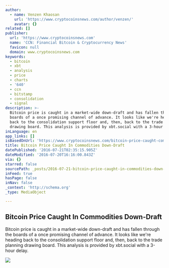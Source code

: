 ```yaml
---
author:
  - name: Venzen Khaosan
    url: 'https://www.cryptocoinsnews.com/author/venzen/'
    avatar: {}
related: []
publisher:
  url: 'https://www.cryptocoinsnews.com'
  name: 'CCN: Financial Bitcoin & Cryptocurrency News'
  favicon: null
  domain: www.cryptocoinsnews.com
keywords:
  - bitcoin
  - xbt
  - analysis
  - price
  - charts
  - '640'
  - ccn
  - bitstamp
  - consolidation
  - signal
description: >-
  Bitcoin price is caught in a market-wide down-draft and has fallen through the
  boards of a once promising channel of advance. It looks like we're heading
  back to the consolidation support floor and, then, back to the trade planning
  drawing board. This analysis is provided by xbt.social with a 3-hour delay.
inLanguage: en
app_links: []
isBasedOnUrl: 'https://www.cryptocoinsnews.com/bitcoin-price-caught-commodities-draft/'
title: Bitcoin Price Caught In Commodities Down-Draft
datePublished: '2016-07-21T02:35:15.905Z'
dateModified: '2016-07-20T16:16:00.843Z'
via: {}
starred: false
sourcePath: _posts/2016-07-21-bitcoin-price-caught-in-commodities-down-draft.md
inFeed: true
hasPage: false
inNav: false
_context: 'http://schema.org'
_type: MediaObject

---
```

<article style=""><h1>Bitcoin Price Caught In Commodities Down-Draft</h1><p>Bitcoin price is caught in a market-wide down-draft and has fallen through the boards of a once promising channel of advance. It looks like we're heading back to the consolidation support floor and, then, back to the trade planning drawing board. This analysis is provided by xbt.social with a 3-hour delay.</p><img src="https://www.cryptocoinsnews.com/wp-content/uploads/2016/07/Selection_20160720_001.png" /></article>
